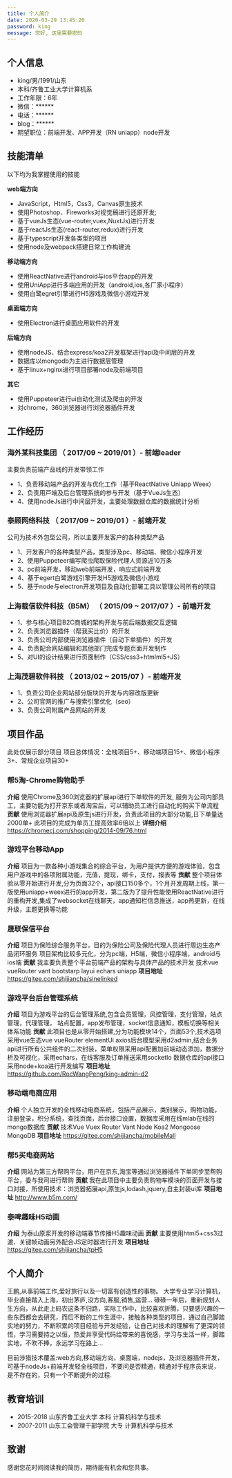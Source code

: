 ```yaml
---
title: 个⼈简介
date: 2020-03-29 13:45:20
password: king
message: 您好, 这里需要密码
---
```

## 个⼈信息
- king/男/1991/⼭东
- 本科/⻬鲁⼯业⼤学计算机系
- ⼯作年限：6年
- 微信：******
- 电话：******
- blog：******
- 期望职位：前端开发、APP开发（RN uniapp）node开发

## 技能清单
以下均为我掌握使⽤的技能

**web端方向**
- JavaScript，Html5，Css3，Canvas原⽣技术
- 使用Photoshop、Fireworks对视觉稿进行还原开发;
- 基于vueJs生态(vue-router,vuex,NuxtJs)进行开发
- 基于reactJs生态(react-router,redux)进行开发
- 基于typescript开发各类型的项目
- 使用node及webpack搭建日常工作构建流

**移动端方向**
- 使⽤ReactNative进⾏android与ios平台app的开发
- 使⽤UniApp进⾏多端应用的开发（android,ios,各厂家小程序）
- 使⽤白鹭egret引擎进行H5游戏及微信小游戏开发

**桌面端方向**
- 使⽤Electron进⾏桌面应用软件的开发

**后端方向**
- 使⽤nodeJS、结合express/koa2开发框架进行api及中间层的开发
- 数据库以mongodb为主进行数据层管理
- 基于linux+nginx进行项目部署node及前端项目

**其它**
- 使用Puppeteer进行ui自动化测试及爬虫的开发
- 对chrome，360浏览器进行浏览器插件开发

## ⼯作经历

### 海外某科技集团 （ 2017/09 ~ 2019/01 ）- 前端leader
主要负责前端产品线的开发带领⼯作
- 1、负责移动端产品的开发与优化⼯作（基于ReactNative Uniapp Weex）
- 2、负责⽤⼾端及后台管理系统的参与开发（基于VueJs⽣态）
- 4、使用nodeJs进行中间层开发，主要处理数据仓库的数据统计分析

### 泰顾⽹络科技 （ 2017/09 ~ 2019/01 ）- 前端开发
公司为技术外包型公司，所以主要开发客户的各种类型产品
- 1、开发客户的各种类型产品，类型涉及pc、移动端、微信⼩程序开发
- 2、使用Puppeteer编写爬虫爬取保险代理人资源近10万条
- 3、pc前端开发，移动web前端开发，响应式前端开发 
- 4、基于egert白鹭游戏引擎开发H5游戏及微信小游戏
- 5、基于node与electron开发项目及自动化部署工具以管理公司所有的项目

### 上海载信软件科技（B5M） （ 2015/09 ~ 2017/07 ）- 前端开发
- 1、参与核⼼项⽬B2C商城的架构开发与前后端数据交互逻辑
- 2、负责浏览器插件（帮我买比价）的开发
- 3、负责公司内部使用浏览器插件（自动下单插件）的开发
- 4、负责配合⽹站编辑和其他部⻔完成专题⻚⾯开发制作
- 5、对UI的设计结果进⾏⻚⾯制作（CSS/css3+htmlml5+JS）

### 上海茂碧软件科技 （ 2013/02 ~ 2015/07 ）- 前端开发
- 1、负责公司企业⽹站部分版块的开发与内容改版更新
- 2、公司官⽹的推⼴与搜索引擎优化（seo）
- 3、负责公司附属产品⽹站的开发

## 项目作品
此处仅展示部分项目
项目总体情况：全栈项目5+、移动端项目15+、微信小程序3+、常规企业项目30+

### 帮5淘-Chrome购物助手
**介绍**
使用Chrome及360浏览器的扩展api进行下单软件的开发, 服务为公司内部员工，主要功能为打开京东或者淘宝后，可以辅助员工进行自动化的购买下单流程
**贡献**
使用浏览器扩展api及原生js进行开发，负责此项目的大部分功能,日下单量达2000单+
此项目的完成为单员工提高效率6倍以上
**详细介绍**
https://chromecj.com/shopping/2014-09/76.html


### 游戏平台移动App
**介绍**
项目为一款各种小游戏集合的综合平台，为用户提供方便的游戏体验，包含用户游戏中的各项附属功能，充值，提现，绑卡，支付，报表等
**贡献**
整个项目体验从零开始进行开发,分为页面32个，api接口150多个，1个月开发周期上线，第一版使用uniapp+weex进行的app开发，第二版为了提升性能使用ReactNative进行的重构开发,集成了websocket在线聊天，app通知栏信息推送，app热更新，在线升级，主题更换等功能

### 晟联保信平台
**介绍**
项目为保险综合服务平台，目的为保险公司及保险代理人员进行周边生态产品闭环服务
项目架构比较多元化，分为pc端，H5端，微信小程序端，android与ios端
**贡献**
我主要负责整个平台前端产品的架构与具体产品的技术开发
技术vue vueRouter vant bootstarp layui echars uniapp
**项目地址**
https://gitee.com/shijiancha/sinelinked

### 游戏平台后台管理系统
**介绍**
项目为游戏平台的后台管理系统,包含会员管理，⻛控管理，⽀付管理，站点管理，代理管理，
站点配置，app发布管理，socket信息通知，模板切换等相关体系功能
**贡献**
此项目也是从零开始搭建,分为功能模块14个，页面53个,技术选项采用vue生态vue vueRouter elementUi axios后台模型采用d2admin,结合业务api进行所有公共组件的二次封装，菜单权限采用api配置加前端动态添加，数据分析及可视化，采用echars，在线客服及订单推送采用socketIo
数据仓库的api接口采用node+koa进行开发编写
**项目地址**
https://github.com/RocWangPeng/king-admin-d2

### 移动端电商应用
**介绍**
个人独立开发的全栈移动电商系统，包括产品展示，类别展示，购物功能，注册登录，积分系统，查找页面，后台接口设置，数据库采用在线mlab在线的mongo数据库
**贡献**
技术Vue Vuex Router Vant Node Koa2 Mongoose MongoDB
**项目地址**
https://gitee.com/shijiancha/mobileMall

### 帮5买电商网站
**介绍**
网站为第三方帮购平台，用户在京东,淘宝等通过浏览器插件下单同步至帮购平台，委与我司进行帮购
**贡献**
我在此项目中主要负责购物车模块的页面开发与接口对接，所使用技术：浏览器拓展api,原生js,lodash,jquery,自主封装ui库
**项目地址**
http://www.b5m.com/

### 泰啤趣味H5动画
**介绍**
为泰山原浆开发的移动端春节传播H5趣味动画
**贡献**
主要使用html5+css3过渡、关键帧动画另外配合JS定时器进行开发
**项目地址**
https://gitee.com/shijiancha/tpH5

## 个人简介
王鹏,从事前端工作,爱好旅行以及一切富有创造性的事物。
大学专业学习计算机，毕业直接踏入上海，初出茅庐,没方向,客服,销售,运营...
碌碌一年后，重新规划人生方向，从此走上码农这条不归路，实际工作中，比较喜欢折腾，只要感兴趣的一些东西都会去研究，而后不断的工作生涯中，接触各种类型的项目，通过自己脚踏实地的努力，不断积累的项目经验与开发经验，让自己对技术的理解有了更深的领悟，学习需要持之以恒，热爱并享受代码给带来的喜悦感，学习与生活一样，脚踏实地，不吹不捧，永远学习在路上...

目前涉猎技术覆盖:web方向,移动端方向，桌面端，nodejs，及浏览器插件开发，可基于nodeJs+前端开发轻全栈项目，不要问是否精通，精通对于程序员来说，是不存在的，只有一个不断提升的过程.

## 教育培训
- 2015-2018   山东齐鲁工业大学  本科  计算机科学与技术
- 2007-2011   山东工会管理干部学院  大专  计算机科学与技术

## 致谢
感谢您花时间阅读我的简历，期待能有机会和您共事。